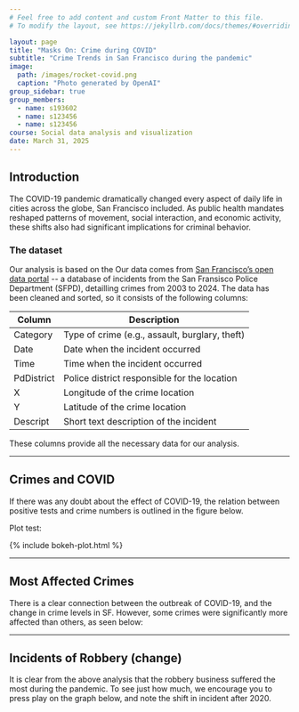 ```yaml
---
# Feel free to add content and custom Front Matter to this file.
# To modify the layout, see https://jekyllrb.com/docs/themes/#overriding-theme-defaults

layout: page
title: "Masks On: Crime during COVID"
subtitle: "Crime Trends in San Francisco during the pandemic"
image: 
  path: /images/rocket-covid.png
  caption: "Photo generated by OpenAI"
group_sidebar: true
group_members:
  - name: s193602
  - name: s123456
  - name: s123456
course: Social data analysis and visualization
date: March 31, 2025
---
```


## Introduction

The COVID-19 pandemic dramatically changed every aspect of daily life in cities across the globe, San Francisco included. As public health mandates reshaped patterns of movement, social interaction, and economic activity, these shifts also had significant implications for criminal behavior.

### The dataset

Our analysis is based on the Our data comes from [San Francisco’s open data portal](https://data.sfgov.org/browse?category=Public+Safety&sortBy=relevance&page=1&pageSize=20) -- a database of incidents from the San Fransisco Police Department (SFPD), detailling crimes from 2003 to 2024. The data has been cleaned and sorted, so it consists of the following columns: 

| Column       | Description                                                       |
|--------------|-------------------------------------------------------------------|
| Category     | Type of crime (e.g., assault, burglary, theft)                    |
| Date         | Date when the incident occurred                                   |
| Time         | Time when the incident occurred                                   |
| PdDistrict   | Police district responsible for the location                      |
| X            | Longitude of the crime location                                   |
| Y            | Latitude of the crime location                                    |
| Descript     | Short text description of the incident                            |

These columns provide all the necessary data for our analysis. 

---

## Crimes and COVID

If there was any doubt about the effect of COVID-19, the relation between positive tests and crime numbers is outlined in the figure below. 

Plot test:  

{% include bokeh-plot.html %}

---

## Most Affected Crimes

There is a clear connection between the outbreak of COVID-19, and the change in crime levels in SF. However, some crimes were significantly more affected than others, as seen below: 


---

## Incidents of Robbery (change)

It is clear from the above analysis that the robbery business suffered the most during the pandemic. To see just how much, we encourage you to press play on the graph below, and note the shift in incident after 2020. 